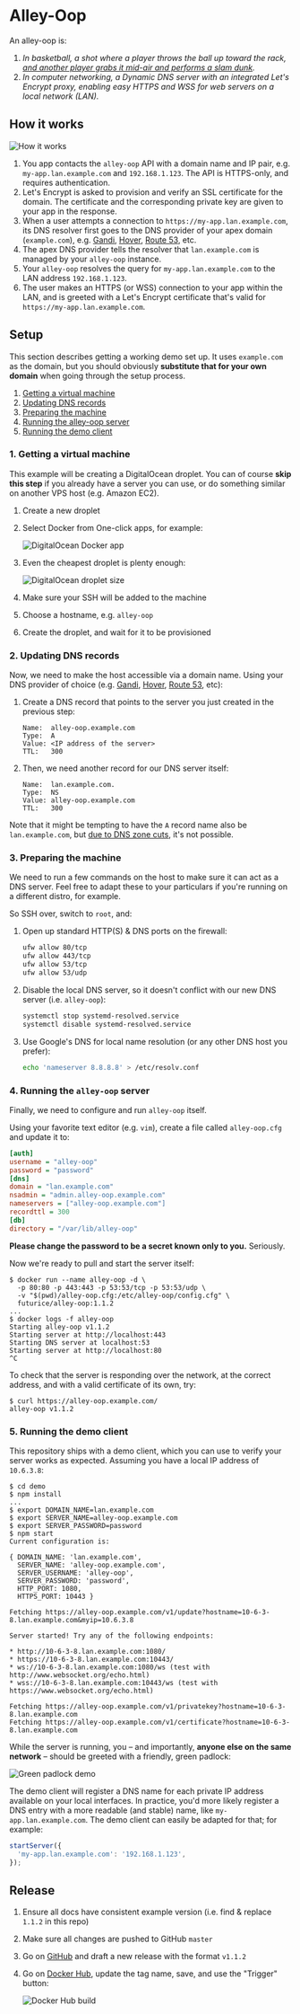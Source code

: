 # Alley-Oop

An alley-oop is:

1. _In basketball, a shot where a player throws the ball up toward the rack, [and another player grabs it mid-air and performs a slam dunk](https://www.youtube.com/watch?v=cpfCd9fWq04)._
1. _In computer networking, a Dynamic DNS server with an integrated Let's Encrypt proxy, enabling easy HTTPS and WSS for web servers on a local network (LAN)._

## How it works

![How it works](doc/how-it-works.png)

1. You app contacts the `alley-oop` API with a domain name and IP pair, e.g. `my-app.lan.example.com` and `192.168.1.123`. The API is HTTPS-only, and requires authentication.
1. Let's Encrypt is asked to provision and verify an SSL certificate for the domain. The certificate and the corresponding private key are given to your app in the response.
1. When a user attempts a connection to `https://my-app.lan.example.com`, its DNS resolver first goes to the DNS provider of your apex domain (`example.com`), e.g. [Gandi](https://www.gandi.net/), [Hover](https://www.hover.com/), [Route 53](https://aws.amazon.com/route53/), etc.
1. The apex DNS provider tells the resolver that `lan.example.com` is managed by your `alley-oop` instance.
1. Your `alley-oop` resolves the query for `my-app.lan.example.com` to the LAN address `192.168.1.123`.
1. The user makes an HTTPS (or WSS) connection to your app within the LAN, and is greeted with a Let's Encrypt certificate that's valid for `https://my-app.lan.example.com`.

## Setup

This section describes getting a working demo set up. It uses `example.com` as the domain, but you should obviously **substitute that for your own domain** when going through the setup process.

1. [Getting a virtual machine](#1-getting-a-virtual-machine)
1. [Updating DNS records](#2-updating-dns-records)
1. [Preparing the machine](#3-preparing-the-machine)
1. [Running the alley-oop server](#4-running-the-alley-oop-server)
1. [Running the demo client](#5-running-the-demo-client)

### 1. Getting a virtual machine

This example will be creating a DigitalOcean droplet. You can of course **skip this step** if you already have a server you can use, or do something similar on another VPS host (e.g. Amazon EC2).

1. Create a new droplet
1. Select Docker from One-click apps, for example:

    ![DigitalOcean Docker app](doc/digitalocean-docker-app.png)

1. Even the cheapest droplet is plenty enough:

    ![DigitalOcean droplet size](doc/digitalocean-droplet-size.png)

1. Make sure your SSH will be added to the machine
1. Choose a hostname, e.g. `alley-oop`
1. Create the droplet, and wait for it to be provisioned

### 2. Updating DNS records

Now, we need to make the host accessible via a domain name. Using your DNS provider of choice (e.g. [Gandi](https://www.gandi.net/), [Hover](https://www.hover.com/), [Route 53](https://aws.amazon.com/route53/), etc):

1. Create a DNS record that points to the server you just created in the previous step:

    ```
    Name:  alley-oop.example.com
    Type:  A
    Value: <IP address of the server>
    TTL:   300
    ```

1. Then, we need another record for our DNS server itself:

    ```
    Name:  lan.example.com.
    Type:  NS
    Value: alley-oop.example.com
    TTL:   300
    ```

Note that it might be tempting to have the `A` record name also be `lan.example.com`, but [due to DNS zone cuts](https://serverfault.com/a/779871), it's not possible.

### 3. Preparing the machine

We need to run a few commands on the host to make sure it can act as a DNS server. Feel free to adapt these to your particulars if you're running on a different distro, for example.

So SSH over, switch to `root`, and:

1. Open up standard HTTP(S) & DNS ports on the firewall:

    ```bash
    ufw allow 80/tcp
    ufw allow 443/tcp
    ufw allow 53/tcp
    ufw allow 53/udp
    ```

1. Disable the local DNS server, so it doesn't conflict with our new DNS server (i.e. `alley-oop`):

    ```bash
    systemctl stop systemd-resolved.service
    systemctl disable systemd-resolved.service
    ```

1. Use Google's DNS for local name resolution (or any other DNS host you prefer):

    ```bash
    echo 'nameserver 8.8.8.8' > /etc/resolv.conf
    ```

### 4. Running the `alley-oop` server

Finally, we need to configure and run `alley-oop` itself.

Using your favorite text editor (e.g. `vim`), create a file called `alley-oop.cfg` and update it to:

```ini
[auth]
username = "alley-oop"
password = "password"
[dns]
domain = "lan.example.com"
nsadmin = "admin.alley-oop.example.com"
nameservers = ["alley-oop.example.com"]
recordttl = 300
[db]
directory = "/var/lib/alley-oop"
```

**Please change the password to be a secret known only to you.** Seriously.

Now we're ready to pull and start the server itself:

```console
$ docker run --name alley-oop -d \
  -p 80:80 -p 443:443 -p 53:53/tcp -p 53:53/udp \
  -v "$(pwd)/alley-oop.cfg:/etc/alley-oop/config.cfg" \
  futurice/alley-oop:1.1.2
...
$ docker logs -f alley-oop
Starting alley-oop v1.1.2
Starting server at http://localhost:443
Starting DNS server at localhost:53
Starting server at http://localhost:80
^C
```

To check that the server is responding over the network, at the correct address, and with a valid certificate of its own, try:

```console
$ curl https://alley-oop.example.com/
alley-oop v1.1.2
```

### 5. Running the demo client

This repository ships with a demo client, which you can use to verify your server works as expected. Assuming you have a local IP address of `10.6.3.8`:

```console
$ cd demo
$ npm install
...
$ export DOMAIN_NAME=lan.example.com
$ export SERVER_NAME=alley-oop.example.com
$ export SERVER_PASSWORD=password
$ npm start
Current configuration is:

{ DOMAIN_NAME: 'lan.example.com',
  SERVER_NAME: 'alley-oop.example.com',
  SERVER_USERNAME: 'alley-oop',
  SERVER_PASSWORD: 'password',
  HTTP_PORT: 1080,
  HTTPS_PORT: 10443 }

Fetching https://alley-oop.example.com/v1/update?hostname=10-6-3-8.lan.example.com&myip=10.6.3.8

Server started! Try any of the following endpoints:

* http://10-6-3-8.lan.example.com:1080/
* https://10-6-3-8.lan.example.com:10443/
* ws://10-6-3-8.lan.example.com:1080/ws (test with http://www.websocket.org/echo.html)
* wss://10-6-3-8.lan.example.com:10443/ws (test with https://www.websocket.org/echo.html)

Fetching https://alley-oop.example.com/v1/privatekey?hostname=10-6-3-8.lan.example.com
Fetching https://alley-oop.example.com/v1/certificate?hostname=10-6-3-8.lan.example.com
```

While the server is running, you – and importantly, **anyone else on the same network** – should be greeted with a friendly, green padlock:

![Green padlock demo](doc/green-padlock-demo.png)

The demo client will register a DNS name for each private IP address available on your local interfaces. In practice, you'd more likely register a DNS entry with a more readable (and stable) name, like `my-app.lan.example.com`. The demo client can easily be adapted for that; for example:

```js
startServer({
  'my-app.lan.example.com': '192.168.1.123',
});
```

## Release

1. Ensure all docs have consistent example version (i.e. find & replace `1.1.2` in this repo)
1. Make sure all changes are pushed to GitHub `master`
1. Go on [GitHub](https://github.com/futurice/alley-oop/releases) and draft a new release with the format `v1.1.2`
1. Go on [Docker Hub](https://hub.docker.com/r/futurice/alley-oop/~/settings/automated-builds/), update the tag name, save, and use the "Trigger" button:

    ![Docker Hub build](doc/docker-hub-build.png)

